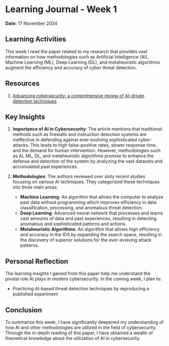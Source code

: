 # Learning Journal - Week 1

**Date:** 17 November 2024

## Learning Activities
This week I read the paper related to my research that provides vast information on how methodologies such as Artificial Intelligence (AI), 
Machine Learning (ML), Deep Learning (DL), and metaheuristic algorithms augment the efficiency and accuracy of cyber threat detection.

## Resources
1. [Advancing cybersecurity: a comprehensive review of AI-driven detection techniques](https://doi.org/10.1186/s40537-024-00957-y)

## Key Insights
1. **Importance of AI in Cybersecurity**:
The article mentions that traditional methods such as firewalls and instruction detection systems are ineffective in defending against ever-evolving sophisticated cyber-attacks.
This leads to high false-positive rates, slower response time, and the demand for human intervention. However, methodologies such as AI, ML, DL, and metaheuristic algorithms promise
to enhance the defense and detection of the system by analyzing the vast datasets and accumulated past experiences.

2. **Methodologies**: The authors reviewed over sixty recent studies focusing on various AI techniques. They categorized these techniques into three main areas:
   - **Machine Learning**: An algorithm that allows the computer to analyze past data without programming which improves efficiency in data classification, processing,
     and anomalous threat detection.
   - **Deep Learning**: Advanced neural network that processes and learns vast amounts of data and past experiences, resulting in detecting anomalous
     and sophisticated patterns and actions.
   - **Metaheuristic Algorithms**: An algorithm that allows high efficiency and accuracy in the IDS by expanding the search space,
     resulting in the discovery of superior solutions for the ever-evolving attack patterns.

## Personal Reflection
The learning insights I gained from this paper help me understand the pivotal role AI plays in modern cybersecurity. In the coming week, I plan to:
  - Practicing AI-based threat detection techniques by reproducing a published experiment

## Conclusion
To summarize this week, I have significantly deepened my understanding of how AI and other methodologies are utilized in the field of cybersecurity. 
Through the in-depth reading of this paper, I have obtained a wealth of theoretical knowledge about the utilization of AI in cybersecurity.
